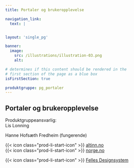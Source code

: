 ```yaml
---
title: Portaler og bruker­opplevelse

navigation_link:
  text: |


layout: 'single_pg'

banner:
  image:
    src: /illustrations/illustration-03.png
    alt:

# determines if this content should be rendered in the
# first section of the page as a blue box
isFirstSection: true

produktgruppe: pg_portaler
---
```


## Portaler og brukeropplevelse

Produktgruppeansvarlig:  
Lis Lonning

Hanne Hofsæth Fredheim (fungerende)

{{< icon class="prod-li-start-icon" >}} [altinn.no](https://www.altinn.no/)  
{{< icon class="prod-li-start-icon" >}} [norge.no](https://www.norge.no/)

{{< icon class="prod-li-start-icon" >}} [Felles Designsystem](https://www.designsystemet.no/)
